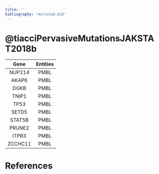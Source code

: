 ```yaml
---
title: ''
bibliography: 'morinlab.bib'
---
```


# @tiacciPervasiveMutationsJAKSTAT2018b
|Gene|Entities|
|:-:|:-:|
|NUP214|PMBL|
|AKAP6|PMBL|
|DGKB|PMBL|
|TNIP1|PMBL|
|TP53|PMBL|
|SETD5|PMBL|
|STAT5B|PMBL|
|PRUNE2|PMBL|
|ITPR3|PMBL|
|ZCCHC11|PMBL|

# References

